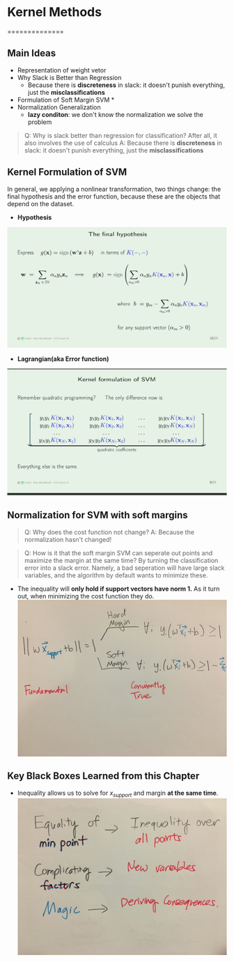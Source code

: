 # Kernel Methods
==============

## Main Ideas
* Representation of weight vetor
* Why Slack is Better than Regression
    * Because there is **discreteness** in slack: it doesn't punish everything, just the **misclassifications**
* Formulation of Soft Margin SVM
    * 
* Normalization Generalization
    * **lazy conditon**: we don't know the normalization we solve the problem

> Q: Why is slack better than regression for classification? After all, it also involves the use of calculus
> A: Because there is **discreteness** in slack: it doesn't punish everything, just the **misclassifications**

## Kernel Formulation of SVM
In general, we applying a nonlinear transformation, two things change: the final hypothesis and the error function, because these are the objects that depend on the dataset.
* **Hypothesis**

![SVM hypothesis](kernel-SVM-hypothesis.PNG)

* **Lagrangian(aka Error function)**

![SVM lagrangian](kernel-SVM-Lagrangian.PNG)

## Normalization for SVM with soft margins
> Q: Why does the cost function not change?
> A: Because the normalization hasn't changed!

> Q: How is it that the soft margin SVM can seperate out points and maximize the margin at the same time? 
> By turning the classification error into a slack error. Namely, a bad seperation will have large slack variables, and the algorithm by default wants to minimize these.

* The inequality will **only hold if support vectors have norm 1.** As it turn out, when minimizing the cost function they do.
![slack](slack.jpeg)

## Key Black Boxes Learned from this Chapter
* Inequality allows us to solve for $x_{support}$ and margin **at the same time**.
![key tech](soft-margin-techs.jpeg)

